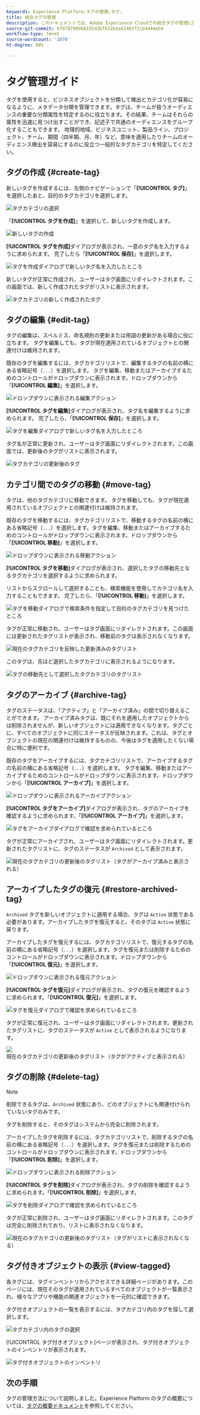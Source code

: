 ```yaml
---
keywords: Experience Platform;タグの管理;タグ;
title: 統合タグの管理
description: このドキュメントでは、Adobe Experience Cloudでの統合タグの管理に関する情報を提供します
source-git-commit: 6f9787909b8155d2bf032b4a42483f2cb4d44eb4
workflow-type: tm+mt
source-wordcount: '1070'
ht-degree: 98%

---
```


# タグ管理ガイド

タグを使用すると、ビジネスオブジェクトを分類して検出とカテゴリ化が容易になるように、メタデータ分類を管理できます。タグは、チームが扱うオーディエンスの重要な分類属性を特定するのに役立ちます。その結果、チームはそれらの属性を迅速に見つけ出すことができ、記述子で共通のオーディエンスをグループ化することもできます。 地理的地域、ビジネスユニット、製品ライン、プロジェクト、チーム、期間（四半期、月、年）など、意味を適用したりチームのオーディエンス検出を容易にするのに役立つ一般的なタグカテゴリを特定してください。 

## タグの作成 {#create-tag}

新しいタグを作成するには、左側のナビゲーションで「**[!UICONTROL タグ]**」を選択したあと、目的のタグカテゴリを選択します。

![タグカテゴリの選択](./images/tag-selection.png)

「**[!UICONTROL タグを作成]**」を選択して、新しいタグを作成します。

![新しいタグの作成](./images/new-tag.png)

**[!UICONTROL タグを作成]**&#x200B;ダイアログが表示され、一意のタグ名を入力するように求められます。 完了したら「**[!UICONTROL 保存]**」を選択します。

![タグを作成ダイアログで新しいタグ名を入力したところ](./images/create-tag-dialog.png)

新しいタグが正常に作成され、ユーザーはタグ画面にリダイレクトされます。この画面では、新しく作成されたタグがリストに表示されます。

![タグカテゴリの新しく作成されたタグ](./images/new-tag-listed.png)

## タグの編集 {#edit-tag}

タグの編集は、スペルミス、命名規則の更新または用語の更新がある場合に役に立ちます。 タグを編集しても、タグが現在適用されているオブジェクトとの関連付けは維持されます。

既存のタグを編集するには、タグカテゴリリストで、編集するタグの名前の横にある省略記号（`...`）を選択します。 タグを編集、移動またはアーカイブするためのコントロールがドロップダウンに表示されます。ドロップダウンから「**[!UICONTROL 編集]**」を選択します。

![ドロップダウンに表示される編集アクション](./images/edit-action.png)

**[!UICONTROL タグを編集]**&#x200B;ダイアログが表示され、タグ名を編集するように求められます。 完了したら、「**[!UICONTROL 保存]**」を選択します。

![タグを編集ダイアログで新しいタグ名を入力したところ](./images/edit-dialog.png)

タグ名が正常に更新され、ユーザーはタグ画面にリダイレクトされます。この画面では、更新後のタグがリストに表示されます。

![タグカテゴリの更新後のタグ](./images/updated-tag-listed.png)

## カテゴリ間でのタグの移動 {#move-tag}

タグは、他のタグカテゴリに移動できます。 タグを移動しても、タグが現在適用されているオブジェクトとの関連付けは維持されます。

既存のタグを移動するには、タグカテゴリリストで、移動するタグの名前の横にある省略記号（`...`）を選択します。タグを編集、移動またはアーカイブするためのコントロールがドロップダウンに表示されます。ドロップダウンから「**[!UICONTROL 移動]**」を選択します。

![ドロップダウンに表示される移動アクション](./images/move-action.png)

**[!UICONTROL タグを移動]**&#x200B;ダイアログが表示され、選択したタグの移動先となるタグカテゴリを選択するように求められます。

リストからスクロールして選択することも、検索機能を使用してカテゴリ名を入力することもできます。 完了したら、「**[!UICONTROL 移動]**」を選択します。

![タグを移動ダイアログで検索条件を指定して目的のタグカテゴリを見つけたところ](./images/move-dialog.png)

タグが正常に移動され、ユーザーはタグ画面にリダイレクトされます。この画面には更新されたタグリストが表示され、移動前のタグは表示されなくなります。

![現在のタグカテゴリを反映した更新済みのタグリスト](./images/current-tag-category.png)

このタグは、先ほど選択したタグカテゴリに表示されるようになります。

![タグの移動先として選択したタグカテゴリのタグリスト](./images/moved-to-tag-category.png)

## タグのアーカイブ {#archive-tag}

タグのステータスは、「アクティブ」と「アーカイブ済み」の間で切り替えることができます。 アーカイブ済みタグは、既にそれを適用したオブジェクトからは削除されませんが、新しいオブジェクトには適用できなくなります。タグごとに、すべてのオブジェクトに同じステータスが反映されます。これは、タグとオブジェクトの現在の関連付けは維持するものの、今後はタグを適用したくない場合に特に便利です。

既存のタグをアーカイブするには、タグカテゴリリストで、アーカイブするタグの名前の横にある省略記号（`...`）を選択します。 タグを編集、移動またはアーカイブするためのコントロールがドロップダウンに表示されます。ドロップダウンから「**[!UICONTROL アーカイブ]**」を選択します。

![ドロップダウンに表示されるアーカイブアクション](./images/archive-action.png)

**[!UICONTROL タグをアーカイブ]**&#x200B;ダイアログが表示され、タグのアーカイブを確認するように求められます。「**[!UICONTROL アーカイブ]**」を選択します。

![タグをアーカイブダイアログで確認を求められているところ](./images/archive-dialog.png)

タグが正常にアーカイブされ、ユーザーはタグ画面にリダイレクトされます。更新されたタグリストに、タグのステータスが `Archived` として表示されます。

![現在のタグカテゴリの更新後のタグリスト（タグがアーカイブ済みと表示される）](./images/archive-status.png)

## アーカイブしたタグの復元 {#restore-archived-tag}

 `Archived` タグを新しいオブジェクトに適用する場合、タグは `Active` 状態である必要があります。アーカイブしたタグを復元すると、そのタグは `Active` 状態に戻ります。

アーカイブしたタグを復元するには、タグカテゴリリストで、復元するタグの名前の横にある省略記号（`...`）を選択します。タグを復元または削除するためのコントロールがドロップダウンに表示されます。ドロップダウンから「**[!UICONTROL 復元]**」を選択します。

![ドロップダウンに表示される復元アクション](./images/restore-action.png)

**[!UICONTROL タグを復元]**&#x200B;ダイアログが表示され、タグの復元を確認するように求められます。「**[!UICONTROL 復元]**」を選択します。

![タグを復元ダイアログで確認を求められているところ](./images/restore-dialog.png)

タグが正常に復元され、ユーザーはタグ画面にリダイレクトされます。更新されたタグリストに、タグのステータスが `Active` として表示されるようになります。

![現在のタグカテゴリの更新後のタグリスト（タグがアクティブと表示される）](./images/restored-active-status.png)

## タグの削除 {#delete-tag}

>[!NOTE]
>
>削除できるタグは、`Archived` 状態にあり、どのオブジェクトにも関連付けられていないタグのみです。

タグを削除すると、そのタグはシステムから完全に削除されます。

アーカイブしたタグを削除するには、タグカテゴリリストで、削除するタグの名前の横にある省略記号（`...`）を選択します。タグを復元または削除するためのコントロールがドロップダウンに表示されます。ドロップダウンから「**[!UICONTROL 削除]**」を選択します。

![ドロップダウンに表示される削除アクション](./images/delete-action.png)

**[!UICONTROL タグを削除]**&#x200B;ダイアログが表示され、タグの削除を確認するように求められます。「**[!UICONTROL 削除]**」を選択します。

![タグを削除ダイアログで確認を求められているところ](./images/delete-dialog.png)

タグが正常に削除され、ユーザーはタグ画面にリダイレクトされます。このタグは完全に削除されており、リストに表示されなくなります。

![現在のタグカテゴリの更新後のタグリスト（タグがリストに表示されなくなる）](./images/deleted-updated-list.png)

## タグ付きオブジェクトの表示 {#view-tagged}

各タグには、タグインベントリからアクセスできる詳細ページがあります。このページには、現在そのタグが適用されているすべてのオブジェクトが一覧表示され、様々なアプリや機能の関連オブジェクトを一元的に確認できます。

タグ付きオブジェクトの一覧を表示するには、タグカテゴリ内のタグを探して選択します。

![タグカテゴリ内のタグの選択](./images/view-tag-selection.png)

[!UICONTROL タグ付きオブジェクト]ページが表示され、タグ付きオブジェクトのインベントリが表示されます。

![タグ付きオブジェクトのインベントリ](./images/tagged-objects.png)

## 次の手順

タグの管理方法について説明しました。Experience Platform のタグの概要については、[タグの概要ドキュメント](../overview.md)を参照してください。
